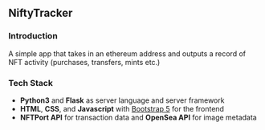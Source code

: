 NiftyTracker
-----

### Introduction

A simple app that takes in an ethereum address and outputs a record of NFT activity (purchases, transfers, mints etc.)

### Tech Stack

* **Python3** and **Flask** as server language and server framework
* **HTML**, **CSS**, and **Javascript** with [Bootstrap 5](https://getbootstrap.com/) for the frontend
* **NFTPort API** for transaction data and **OpenSea API** for image metadata

